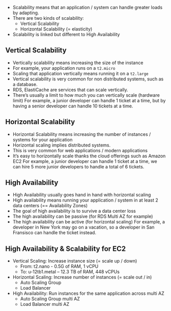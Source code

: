 - Scalability means that an application / system can handle greater loads by adapting.
- There are two kinds of scalability:
	- Vertical Scalability
	- Horizontal Scalability (= elasticity)
- Scalability is linked but different to High Availability
## Vertical Scalability
- Vertically scalability means increasing the size of the instance
- For example, your application runs on a `t2.micro`
- Scaling that application vertically means running it on a `t2.large`
- Vertical scalability is very common for non distributed systems, such as a database.
- RDS, ElastiCache are services that can scale vertically.
- There’s usually a limit to how much you can vertically scale (hardware limit)
For example, a junior developer can handle 1 ticket at a time, but by having a senior developer can handle 10 tickets at a time.

## Horizontal Scalability
- Horizontal Scalability means increasing the number of instances / systems for your application
- Horizontal scaling implies distributed systems.
- This is very common for web applications / modern applications
- It’s easy to horizontally scale thanks the cloud offerings such as Amazon EC2
For example, a junior developer can handle 1 ticket at a time, we can hire 5 more junior developers to handle a total of 6 tickets. 

## High Availability
- High Availability usually goes hand in hand with horizontal scaling
- High availability means running your application / system in at least 2 data centers (== Availability Zones)
- The goal of high availability is to survive a data center loss
- The high availability can be passive (for RDS Multi AZ for example)
- The high availability can be active (for horizontal scaling)
For example, a developer in New York may go on a vacation, so a developer in San Fransisco can handle the ticket instead.

## High Availability & Scalability for EC2
- Vertical Scaling: Increase instance size (= scale up / down)
	- From: t2.nano - 0.5G of RAM, 1 vCPU  
	- To: u-12tb1.metal – 12.3 TB of RAM, 448 vCPUs
- Horizontal Scaling: Increase number of instances (= scale out / in)
	- Auto Scaling Group  
	- Load Balancer
- High Availability: Run instances for the same application across multi AZ
	- Auto Scaling Group multi AZ
	- Load Balancer multi AZ
